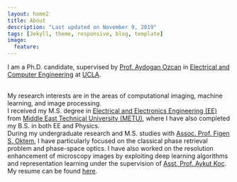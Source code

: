 ```yaml
---
layout: home2
title: About
description: "Last updated on November 9, 2019"
tags: [Jekyll, theme, responsive, blog, template]
image:
  feature: 
---
```


I am a Ph.D. candidate, supervised by <a href="https://innovate.ee.ucla.edu/prof-ozcan-brief-biosketch.html" target="_blank">Prof. Aydogan Ozcan</a> in <a href="https://www.ee.ucla.edu/" target="_blank">Electrical and Computer Engineering</a> at <a href="http://www.ucla.edu/" target="_blank">UCLA</a>.

<br />
My research interests are in the areas of computational imaging, machine learning, and image processing.

<br />
I received my M.S. degree in <a href="https://eee.metu.edu.tr/" target="_blank">Electrical and Electronics Engineering (EE)</a> from <a href="http://www.metu.edu.tr/" target="_blank">Middle East Technical University (METU)</a>, where I have also completed my B.S. in both EE and Physics.

<br />
During my undergraduate research and M.S. studies with <a href="https://blog.metu.edu.tr/figeno/" target="_blank">Assoc. Prof. Figen S. Oktem</a>, I have particularly focused on the classical phase retrieval problem and phase-space optics. I have also worked on the resolution enhancement of microscopy images by exploiting deep learning algorithms and representation learning under the supervision of <a href="http://aykut.koc.bilkent.edu.tr/" target="_blank">Asst. Prof. Aykut Koc</a>.

<br />
My resume can be found <a href="https://esrayis.github.io/github_resume_EsraAydogan.pdf" target="_blank">here</a>.
